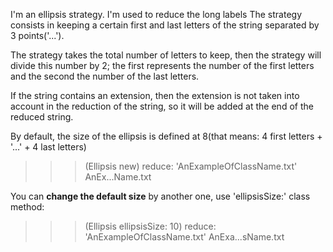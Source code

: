 I'm an ellipsis strategy. I'm used to reduce the long labels
The strategy consists in keeping a certain first and last letters of the string separated by 3 points('...').

The strategy takes the total number of letters to keep, then the strategy will divide this number by 2; the first represents the number of the first letters and the second the number of the last letters. 

If the string contains an extension, then the extension is not taken into account in the reduction of the string, so it will be added at the end of the reduced string.

By default, the size of the ellipsis is defined at 8(that means: 4 first letters + '...' + 4 last letters) 
>>> (Ellipsis new) reduce: 'AnExampleOfClassName.txt'
AnEx...Name.txt

You can **change the default size** by another one, use 'ellipsisSize:' class method:
>>> (Ellipsis ellipsisSize: 10) reduce: 'AnExampleOfClassName.txt'
AnExa...sName.txt
